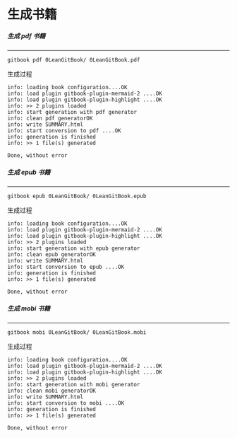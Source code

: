 # 生成书籍
##### 生成 pdf 书籍
---
    gitbook pdf 0LeanGitBook/ 0LeanGitBook.pdf
    
生成过程

```
info: loading book configuration....OK 
info: load plugin gitbook-plugin-mermaid-2 ....OK 
info: load plugin gitbook-plugin-highlight ....OK 
info: >> 2 plugins loaded 
info: start generation with pdf generator 
info: clean pdf generatorOK 
info: write SUMMARY.html 
info: start conversion to pdf ....OK 
info: generation is finished 
info: >> 1 file(s) generated 

Done, without error
```
##### 生成 epub 书籍
---
    gitbook epub 0LeanGitBook/ 0LeanGitBook.epub
    
生成过程

```
info: loading book configuration....OK 
info: load plugin gitbook-plugin-mermaid-2 ....OK 
info: load plugin gitbook-plugin-highlight ....OK 
info: >> 2 plugins loaded 
info: start generation with epub generator 
info: clean epub generatorOK 
info: write SUMMARY.html 
info: start conversion to epub ....OK 
info: generation is finished 
info: >> 1 file(s) generated 

Done, without error
```
##### 生成 mobi 书籍
---
    gitbook mobi 0LeanGitBook/ 0LeanGitBook.mobi
    
生成过程

```
info: loading book configuration....OK 
info: load plugin gitbook-plugin-mermaid-2 ....OK 
info: load plugin gitbook-plugin-highlight ....OK 
info: >> 2 plugins loaded 
info: start generation with mobi generator 
info: clean mobi generatorOK 
info: write SUMMARY.html 
info: start conversion to mobi ....OK 
info: generation is finished 
info: >> 1 file(s) generated 

Done, without error
```